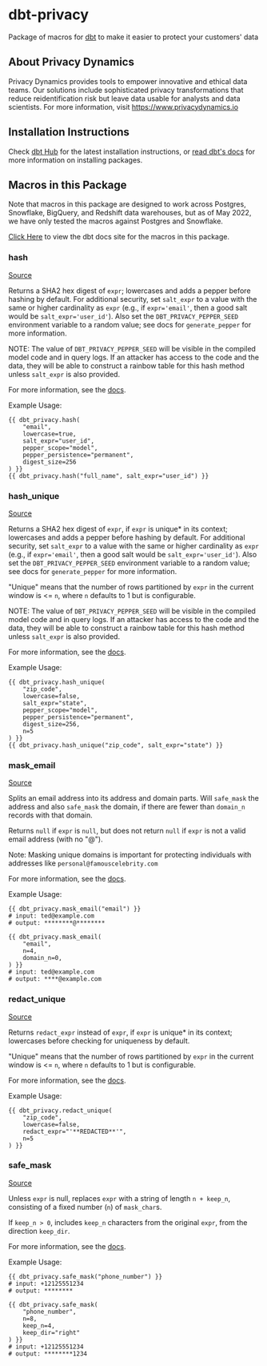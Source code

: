 # dbt-privacy
Package of macros for [dbt](https://github.com/dbt-labs/dbt) to make it easier to protect your customers' data

## About Privacy Dynamics
Privacy Dynamics provides tools to empower innovative and ethical data teams. Our solutions include sophisticated privacy transformations that reduce reidentification risk but leave data usable for analysts and data scientists. For more information, visit https://www.privacydynamics.io

## Installation Instructions
Check [dbt Hub](https://hub.getdbt.com/pvcy/dbt_privacy/latest/) for
the latest installation instructions, or [read dbt's docs](https://docs.getdbt.com/docs/package-management)
for more information on installing packages.

## Macros in this Package
Note that macros in this package are designed to work across Postgres, Snowflake, BigQuery, and Redshift data warehouses, but as of May 2022, we have only tested the macros against Postgres and Snowflake.

[Click Here](https://pvcy.github.io/dbt-privacy/) to view the dbt docs site for the macros in this package.

### hash
[Source](macros/hash.sql)

Returns a SHA2 hex digest of `expr`; lowercases and adds a pepper before
hashing by default. For additional security, set `salt_expr` to a value
with the same or higher cardinality as `expr` (e.g., if `expr='email'`, then a 
good salt would be `salt_expr='user_id'`). Also set the 
`DBT_PRIVACY_PEPPER_SEED` environment variable to a random value; 
see docs for `generate_pepper` for more information.

NOTE: The value of `DBT_PRIVACY_PEPPER_SEED` will be visible in the compiled 
model code and in query logs. If an attacker has access to the code and the
data, they will be able to construct a rainbow table for this hash method
unless `salt_expr` is also provided.

For more information, see the [docs](https://pvcy.github.io/dbt-privacy/).

Example Usage:
```
{{ dbt_privacy.hash(
    "email",
    lowercase=true,
    salt_expr="user_id",
    pepper_scope="model",
    pepper_persistence="permanent",
    digest_size=256
) }}
{{ dbt_privacy.hash("full_name", salt_expr="user_id") }}
```

### hash_unique
[Source](macros/hash_unique.sql)

Returns a SHA2 hex digest of `expr`, if `expr` is unique* in its context; 
lowercases and adds a pepper before
hashing by default. For additional security, set `salt_expr` to a value
with the same or higher cardinality as `expr` (e.g., if `expr='email'`, then a 
good salt would be `salt_expr='user_id'`). Also set the 
`DBT_PRIVACY_PEPPER_SEED` environment variable to a random value; 
see docs for `generate_pepper` for more information.

"Unique" means that the number of rows partitioned by `expr` in the 
current window is <= `n`, where `n` defaults to 1 but is configurable.

NOTE: The value of `DBT_PRIVACY_PEPPER_SEED` will be visible in the compiled 
model code and in query logs. If an attacker has access to the code and the
data, they will be able to construct a rainbow table for this hash method
unless `salt_expr` is also provided.

For more information, see the [docs](https://pvcy.github.io/dbt-privacy/).

Example Usage:
```
{{ dbt_privacy.hash_unique(
    "zip_code",
    lowercase=false,
    salt_expr="state",
    pepper_scope="model",
    pepper_persistence="permanent",
    digest_size=256,
    n=5
) }}
{{ dbt_privacy.hash_unique("zip_code", salt_expr="state") }}
```

### mask_email
[Source](macros/mask_email.sql)

Splits an email address into its address and domain parts.
Will `safe_mask` the address and also `safe_mask` the domain, if
there are fewer than `domain_n` records with that domain.

Returns `null` if `expr` is `null`, but does not return `null` if `expr`
is not a valid email address (with no "@").

Note: Masking unique domains is important for protecting individuals
with addresses like `personal@famouscelebrity.com`

For more information, see the [docs](https://pvcy.github.io/dbt-privacy/).

Example Usage:
```
{{ dbt_privacy.mask_email("email") }}
# input: ted@example.com
# output: ********@********

{{ dbt_privacy.mask_email(
    "email", 
    n=4,
    domain_n=0,
) }}
# input: ted@example.com
# output: ****@example.com
```

### redact_unique
[Source](macros/redact_unique.sql)

Returns `redact_expr` instead of `expr`, if `expr` is unique* in its context;
lowercases before checking for uniqueness by default.

"Unique" means that the number of rows partitioned by `expr` in the 
current window is <= `n`, where `n` defaults to 1 but is configurable.

For more information, see the [docs](https://pvcy.github.io/dbt-privacy/).

Example Usage:
```
{{ dbt_privacy.redact_unique(
    "zip_code", 
    lowercase=false, 
    redact_expr="'**REDACTED**'", 
    n=5
) }}
```

### safe_mask
[Source](macros/safe_mask.sql)

Unless `expr` is null, replaces `expr` with a string of length
`n + keep_n`, consisting of a fixed number (`n`) of `mask_char`s.

If `keep_n > 0`, includes `keep_n` characters from the original `expr`,
from the direction `keep_dir`.

For more information, see the [docs](https://pvcy.github.io/dbt-privacy/).

Example Usage:
```
{{ dbt_privacy.safe_mask("phone_number") }}
# input: +12125551234
# output: ********

{{ dbt_privacy.safe_mask(
    "phone_number", 
    n=8,
    keep_n=4,
    keep_dir="right"
) }}
# input: +12125551234
# output: ********1234
```